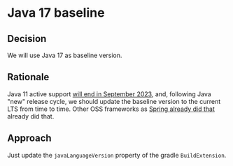 # Java 17 baseline

## Decision

We will use Java 17 as baseline version.

## Rationale

Java 11 active support [will end in September 2023](https://endoflife.date/java), and, following Java "new" release cycle, we should update the baseline
version to the current LTS from time to time.
Other OSS frameworks as [Spring already did that](https://spring.io/blog/2021/09/02/a-java-17-and-jakarta-ee-9-baseline-for-spring-framework-6)
already did that.

## Approach

Just update the `javaLanguageVersion` property of the gradle `BuildExtension`.
